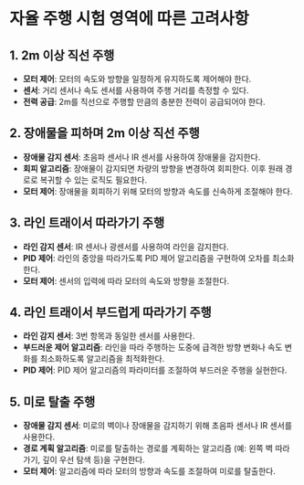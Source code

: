 # 자율 주행 시험 영역에 따른 고려사항

## 1. 2m 이상 직선 주행
- **모터 제어**: 모터의 속도와 방향을 일정하게 유지하도록 제어해야 한다.
- **센서**: 거리 센서나 속도 센서를 사용하여 주행 거리를 측정할 수 있다.
- **전력 공급**: 2m를 직선으로 주행할 만큼의 충분한 전력이 공급되어야 한다.

## 2. 장애물을 피하며 2m 이상 직선 주행
- **장애물 감지 센서**: 초음파 센서나 IR 센서를 사용하여 장애물을 감지한다.
- **회피 알고리즘**: 장애물이 감지되면 차량의 방향을 변경하여 회피한다. 이후 원래 경로로 복귀할 수 있는 로직도 필요한다.
- **모터 제어**: 장애물을 회피하기 위해 모터의 방향과 속도를 신속하게 조절해야 한다.

## 3. 라인 트래이서 따라가기 주행
- **라인 감지 센서**: IR 센서나 광센서를 사용하여 라인을 감지한다.
- **PID 제어**: 라인의 중앙을 따라가도록 PID 제어 알고리즘을 구현하여 오차를 최소화한다.
- **모터 제어**: 센서의 입력에 따라 모터의 속도와 방향을 조절한다.

## 4. 라인 트래이서 부드럽게 따라가기 주행
- **라인 감지 센서**: 3번 항목과 동일한 센서를 사용한다.
- **부드러운 제어 알고리즘**: 라인을 따라 주행하는 도중에 급격한 방향 변화나 속도 변화를 최소화하도록 알고리즘을 최적화한다.
- **PID 제어**: PID 제어 알고리즘의 파라미터를 조절하여 부드러운 주행을 실현한다.

## 5. 미로 탈출 주행
- **장애물 감지 센서**: 미로의 벽이나 장애물을 감지하기 위해 초음파 센서나 IR 센서를 사용한다.
- **경로 계획 알고리즘**: 미로를 탈출하는 경로를 계획하는 알고리즘 (예: 왼쪽 벽 따라가기, 깊이 우선 탐색 등)을 구현한다.
- **모터 제어**: 알고리즘에 따라 모터의 방향과 속도를 조절하여 미로를 탈출한다.
